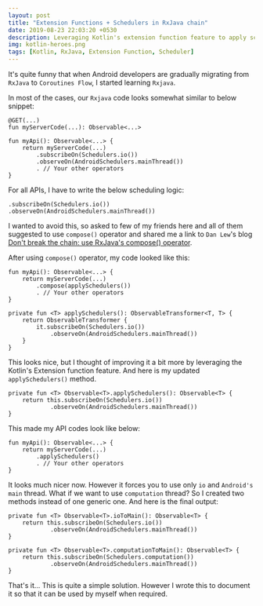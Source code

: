```yaml
---
layout: post
title: "Extension Functions + Schedulers in RxJava chain"
date: 2019-08-23 22:03:20 +0530
description: Leveraging Kotlin's extension function feature to apply schedulers in Rxjava chain
img: kotlin-heroes.png
tags: [Kotlin, RxJava, Extension Function, Scheduler]
---
```

It's quite funny that when Android developers are gradually migrating from `RxJava` to `Coroutines Flow`, I started learning `Rxjava`.

In most of the cases, our `Rxjava` code looks somewhat similar to below snippet:
```
@GET(...)
fun myServerCode(...): Observable<...>

fun myApi(): Observable<...> {
    return myServerCode(...)
        .subscribeOn(Schedulers.io())
        .observeOn(AndroidSchedulers.mainThread())
        . // Your other operators
}
```
For all APIs, I have to write the below scheduling logic:
```
.subscribeOn(Schedulers.io())
.observeOn(AndroidSchedulers.mainThread())
```
I wanted to avoid this, so asked to few of my friends here and all of them suggested to use `compose()` operator and shared me a link to `Dan Lew`'s blog [Don't break the chain: use RxJava's compose() operator](https://blog.danlew.net/2015/03/02/dont-break-the-chain/).

After using `compose()` operator, my code looked like this:
```
fun myApi(): Observable<...> {
    return myServerCode(...)
        .compose(applySchedulers())
        . // Your other operators
}

private fun <T> applySchedulers(): ObservableTransformer<T, T> {
    return ObservableTransformer { 
        it.subscribeOn(Schedulers.io())
            .observeOn(AndroidSchedulers.mainThread())
    }
}
```
This looks nice, but I thought of improving it a bit more by leveraging the Kotlin's Extension function feature. And here is my updated `applySchedulers()` method.
```
private fun <T> Observable<T>.applySchedulers(): Observable<T> {
    return this.subscribeOn(Schedulers.io())
            .observeOn(AndroidSchedulers.mainThread())
}
```
This made my API codes look like below:
```
fun myApi(): Observable<...> {
    return myServerCode(...)
        .applySchedulers()
        . // Your other operators
}
```
It looks much nicer now. However it forces you to use only `io` and `Android's main` thread. What if we want to use `computation` thread? So I created two methods instead of one generic one. And here is the final output:
```
private fun <T> Observable<T>.ioToMain(): Observable<T> {
    return this.subscribeOn(Schedulers.io())
            .observeOn(AndroidSchedulers.mainThread())
}

private fun <T> Observable<T>.computationToMain(): Observable<T> {
    return this.subscribeOn(Schedulers.computation())
            .observeOn(AndroidSchedulers.mainThread())
}
```
That's it... This is quite a simple solution. However I wrote this to document it so that it can be used by myself when required.